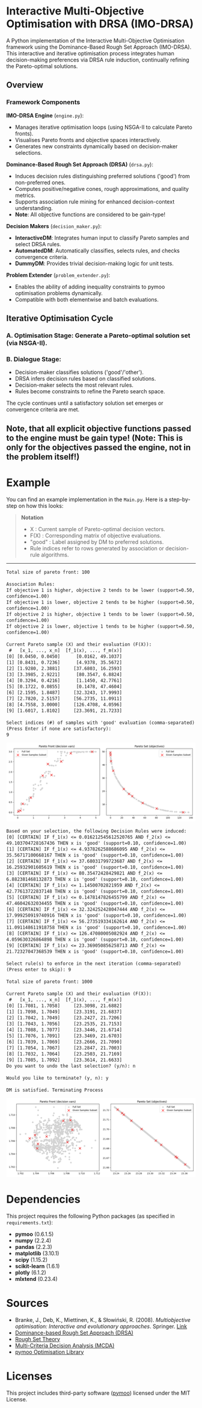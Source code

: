 # Interactive Multi-Objective Optimisation with DRSA (IMO-DRSA)

A Python implementation of the Interactive Multi-Objective Optimisation framework using the Dominance-Based Rough Set Approach (IMO-DRSA). 
This interactive and iterative optimisation process integrates human decision-making preferences via DRSA rule induction, continually refining the Pareto-optimal solutions.

## Overview

### Framework Components
**IMO-DRSA Engine** (`engine.py`):
- Manages iterative optimisation loops (using NSGA-II to calculate Pareto fronts).
- Visualises Pareto fronts and objective spaces interactively.
- Generates new constraints dynamically based on decision-maker selections.


**Dominance-Based Rough Set Approach (DRSA)** (`drsa.py`):
- Induces decision rules distinguishing preferred solutions ('good') from non-preferred ones.
- Computes positive/negative cones, rough approximations, and quality metrics.
- Supports association rule mining for enhanced decision-context understanding.
- **Note**: All objective functions are considered to be gain-type!


**Decision Makers** (`decision_maker.py`):
- **InteractiveDM**: Integrates human input to classify Pareto samples and select DRSA rules.
- **AutomatedDM**: Automatically classifies, selects rules, and checks convergence criteria.
- **DummyDM**: Provides trivial decision-making logic for unit tests.


**Problem Extender** (`problem_extender.py`):
- Enables the ability of adding inequality constraints to pymoo optimisation problems dynamically.
- Compatible with both elementwise and batch evaluations.


## Iterative Optimisation Cycle

### A. **Optimisation Stage**: Generate a Pareto-optimal solution set (via NSGA-II).


### B. **Dialogue Stage**:
- Decision-maker classifies solutions ('good'/'other').
- DRSA infers decision rules based on classified solutions.
- Decision-maker selects the most relevant rules.
- Rules become constraints to refine the Pareto search space.

The cycle continues until a satisfactory solution set emerges or convergence criteria are met.

Note, that all explicit objective functions passed to the engine must be gain type!
(Note: This is only for the objectives passed the engine, not in the problem itself!)
---

# Example
You can find an example implementation in the `Main.py`. Here is a step-by-step on how this looks:

> **Notation**  
> - X : Current sample of Pareto-optimal decision vectors.  
> - F(X) : Corresponding matrix of objective evaluations.  
> - "good" : Label assigned by DM to preferred solutions.  
> - Rule indices refer to rows generated by association or decision-rule algorithms.

---

```
Total size of pareto front: 100

Association Rules:
If objective 1 is higher, objective 2 tends to be lower (support=0.50, confidence=1.00)
If objective 1 is lower, objective 2 tends to be higher (support=0.50, confidence=1.00)
If objective 2 is higher, objective 1 tends to be lower (support=0.50, confidence=1.00)
If objective 2 is lower, objective 1 tends to be higher (support=0.50, confidence=1.00)

Current Pareto sample (X) and their evaluation (F(X)):
 #   [x_1, ..., x_n]  [f_1(x), ..., f_m(x)]
[0] [0.0450, 0.0450]      [0.0162, 49.1037]
[1] [0.8431, 0.7236]      [4.9378, 35.5672]
[2] [1.9280, 2.3881]     [37.6803, 16.2593]
[3] [3.3985, 2.9221]      [80.3547, 6.8824]
[4] [0.3294, 0.4216]      [1.1450, 42.7761]
[5] [0.1722, 0.0855]      [0.1478, 47.4604]
[6] [2.1595, 1.8487]     [32.3243, 17.9993]
[7] [2.7820, 2.5157]     [56.2735, 11.0911]
[8] [4.7558, 3.0000]     [126.4708, 4.0596]
[9] [1.6017, 1.8102]     [23.3691, 21.7233]

Select indices (#) of samples with 'good' evaluation (comma-separated) 
(Press Enter if none are satisfactory): 
9
```
![alt text](plot_1_readme.png "Plot showing the first iteration of the Pareto Front and the given sample subset.")

```
Based on your selection, the following Decision Rules were induced:
[0] [CERTAIN] IF f_1(x) <= 0.016212545612520765 AND f_2(x) <= 49.103704728167436 THEN x is 'good' (support=0.10, confidence=1.00)
[1] [CERTAIN] IF f_1(x) <= 4.9378262588686095 AND f_2(x) <= 35.56717100668167 THEN x is 'good' (support=0.10, confidence=1.00)
[2] [CERTAIN] IF f_1(x) <= 37.68031799723687 AND f_2(x) <= 16.25932901605619 THEN x is 'good' (support=0.10, confidence=1.00)
[3] [CERTAIN] IF f_1(x) <= 80.35472428429821 AND f_2(x) <= 6.882381468132873 THEN x is 'good' (support=0.10, confidence=1.00)
[4] [CERTAIN] IF f_1(x) <= 1.14500702821959 AND f_2(x) <= 42.77613722837148 THEN x is 'good' (support=0.10, confidence=1.00)
[5] [CERTAIN] IF f_1(x) <= 0.1478147826455799 AND f_2(x) <= 47.46042632034455 THEN x is 'good' (support=0.10, confidence=1.00)
[6] [CERTAIN] IF f_1(x) <= 32.324252428047444 AND f_2(x) <= 17.999250919740916 THEN x is 'good' (support=0.10, confidence=1.00)
[7] [CERTAIN] IF f_1(x) <= 56.273519334162614 AND f_2(x) <= 11.091148611918758 THEN x is 'good' (support=0.10, confidence=1.00)
[8] [CERTAIN] IF f_1(x) <= 126.47080005082924 AND f_2(x) <= 4.059630326864898 THEN x is 'good' (support=0.10, confidence=1.00)
[9] [CERTAIN] IF f_1(x) <= 23.369050856258713 AND f_2(x) <= 21.72327047368539 THEN x is 'good' (support=0.10, confidence=1.00)

Select rule(s) to enforce in the next iteration (comma-separated) 
(Press enter to skip): 9

Total size of pareto front: 1000

Current Pareto sample (X) and their evaluation (F(X)):
 #   [x_1, ..., x_n]  [f_1(x), ..., f_m(x)]
[0] [1.7081, 1.7058]     [23.3098, 21.6882]
[1] [1.7098, 1.7049]     [23.3191, 21.6837]
[2] [1.7042, 1.7049]     [23.2427, 21.7206]
[3] [1.7043, 1.7056]     [23.2535, 21.7153]
[4] [1.7088, 1.7077]     [23.3446, 21.6714]
[5] [1.7076, 1.7091]     [23.3469, 21.6703]
[6] [1.7039, 1.7069]     [23.2666, 21.7090]
[7] [1.7054, 1.7067]     [23.2847, 21.7003]
[8] [1.7032, 1.7064]     [23.2503, 21.7169]
[9] [1.7085, 1.7092]     [23.3614, 21.6633]
Do you want to undo the last selection? (y/n): n

Would you like to terminate? (y, n): y

DM is satisfied. Terminating Process
```
![alt text](plot_2_readme.png "Plot showing the second (and final) iteration of the Pareto Front and the given sample subset.")

# Dependencies
This project requires the following Python packages (as specified in `requirements.txt`):

- **pymoo** (0.6.1.5) 
- **numpy** (2.2.4)  
- **pandas** (2.2.3)  
- **matplotlib** (3.10.1)  
- **scipy** (1.15.2)  
- **scikit-learn** (1.6.1)  
- **plotly** (6.1.2)  
- **mlxtend** (0.23.4)  


# Sources

- Branke, J., Deb, K., Miettinen, K., & Słowiński, R. (2008). *Multiobjective optimisation: Interactive and evolutionary approaches*. Springer. [Link](https://doi.org/10.1007/978-3-540-88908-3)
- [Dominance-based Rough Set Approach (DRSA)](https://en.wikipedia.org/wiki/Dominance-based_rough_set_approach)
- [Rough Set Theory](https://en.wikipedia.org/wiki/Rough_set)
- [Multi-Criteria Decision Analysis (MCDA)](https://en.wikipedia.org/wiki/Multi-criteria_decision_analysis)
- [pymoo Optimisation Library](https://pymoo.org/)

# Licenses

This project includes third-party software ([pymoo](https://pymoo.org/)) licensed under the MIT License.
